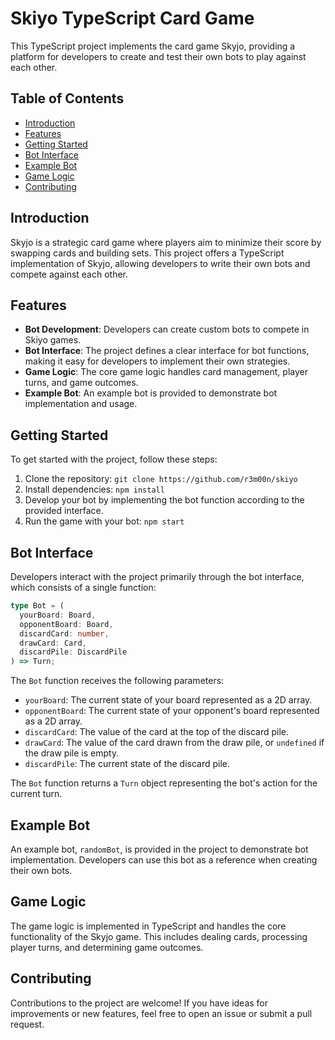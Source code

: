 # Skiyo TypeScript Card Game

This TypeScript project implements the card game Skyjo, providing a platform for developers to create and test their own bots to play against each other.

## Table of Contents

- [Introduction](#introduction)
- [Features](#features)
- [Getting Started](#getting-started)
- [Bot Interface](#bot-interface)
- [Example Bot](#example-bot)
- [Game Logic](#game-logic)
- [Contributing](#contributing)

## Introduction

Skyjo is a strategic card game where players aim to minimize their score by swapping cards and building sets. This project offers a TypeScript implementation of Skyjo, allowing developers to write their own bots and compete against each other.

## Features

- **Bot Development**: Developers can create custom bots to compete in Skiyo games.
- **Bot Interface**: The project defines a clear interface for bot functions, making it easy for developers to implement their own strategies.
- **Game Logic**: The core game logic handles card management, player turns, and game outcomes.
- **Example Bot**: An example bot is provided to demonstrate bot implementation and usage.

## Getting Started

To get started with the project, follow these steps:

1. Clone the repository: `git clone https://github.com/r3m00n/skiyo`
2. Install dependencies: `npm install`
3. Develop your bot by implementing the bot function according to the provided interface.
4. Run the game with your bot: `npm start`

## Bot Interface

Developers interact with the project primarily through the bot interface, which consists of a single function:

```typescript
type Bot = (
  yourBoard: Board,
  opponentBoard: Board,
  discardCard: number,
  drawCard: Card,
  discardPile: DiscardPile
) => Turn;
```

The `Bot` function receives the following parameters:

- `yourBoard`: The current state of your board represented as a 2D array.
- `opponentBoard`: The current state of your opponent's board represented as a 2D array.
- `discardCard`: The value of the card at the top of the discard pile.
- `drawCard`: The value of the card drawn from the draw pile, or `undefined` if the draw pile is empty.
- `discardPile`: The current state of the discard pile.

The `Bot` function returns a `Turn` object representing the bot's action for the current turn.

## Example Bot

An example bot, `randomBot`, is provided in the project to demonstrate bot implementation. Developers can use this bot as a reference when creating their own bots.

## Game Logic

The game logic is implemented in TypeScript and handles the core functionality of the Skyjo game. This includes dealing cards, processing player turns, and determining game outcomes.

## Contributing

Contributions to the project are welcome! If you have ideas for improvements or new features, feel free to open an issue or submit a pull request.
